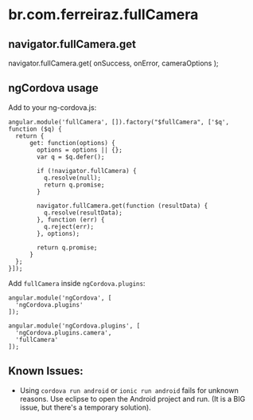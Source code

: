 # br.com.ferreiraz.fullCamera

## navigator.fullCamera.get

  navigator.fullCamera.get( onSuccess, onError, cameraOptions );
    
## ngCordova usage

Add to your ng-cordova.js:

    angular.module('fullCamera', []).factory("$fullCamera", ['$q', function ($q) {
      return {
          get: function(options) {
            options = options || {};
            var q = $q.defer();

            if (!navigator.fullCamera) {
              q.resolve(null);
              return q.promise;
            }

            navigator.fullCamera.get(function (resultData) {
              q.resolve(resultData);
            }, function (err) {
              q.reject(err);
            }, options);

            return q.promise;
          }
      };
    }]);
Add `fullCamera` inside `ngCordova.plugins`:

    angular.module('ngCordova', [
      'ngCordova.plugins'
    ]);

    angular.module('ngCordova.plugins', [
      'ngCordova.plugins.camera',
      'fullCamera'
    ]);

## Known Issues:

- Using `cordova run android` or `ionic run android` fails for unknown reasons. Use eclipse to open the Android project and run. (It is a BIG issue, but there's a temporary solution).
